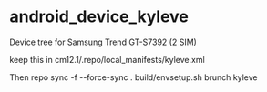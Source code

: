 android_device_kyleve
======================

Device tree for Samsung Trend GT-S7392 (2 SIM)

keep this in cm12.1/.repo/local_manifests/kyleve.xml






<?xml version="1.0" encoding="UTF-8"?>


<manifest>



  <project path="kernel/samsung/kyleve" name="SiniTurk/android_kernel_samsung_kylevexx" remote="github" revision="cm-11.0"/>

  <project path="hardware/samsung" name="CyanogenMod/android_hardware_samsung" remote="github" revision="cm-12.1"/>

  <project path="device/samsung/kyleve" name="SiniTurk/android_device_kyleve" remote="github" revision="cm-12.1" />

  <project path="vendor/samsung/kyleve" name="ZIM555/android_vendor_logands" remote="github" revision="master" />

</manifest>


Then 
repo sync -f --force-sync
. build/envsetup.sh
brunch kyleve
